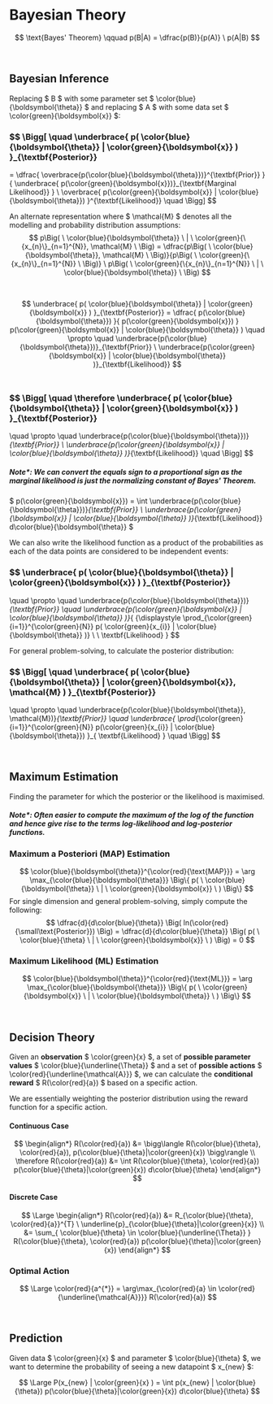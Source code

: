 # Bayesian Theory
$$ \text{Bayes' Theorem} \qquad p(B|A) = \dfrac{p(B)}{p(A)} \ p(A|B) $$

</br>

## Bayesian Inference
Replacing $ B $ with some parameter set $ \color{blue}{\boldsymbol{\theta}} $ and replacing $ A $ with some data set $ \color{green}{\boldsymbol{x}} $: 

### $$ \Bigg[ \quad \underbrace{ p( \color{blue}{\boldsymbol{\theta}} | \color{green}{\boldsymbol{x}} ) }_{\textbf{Posterior}}
 = \dfrac{ \overbrace{p(\color{blue}{\boldsymbol{\theta}})}^{\textbf{Prior}} }{ \underbrace{ p(\color{green}{\boldsymbol{x}})}_{\textbf{Marginal Likelihood}} } \ 
\overbrace{ p(\color{green}{\boldsymbol{x}} | \color{blue}{\boldsymbol{\theta}}) }^{\textbf{Likelihood}}
\quad \Bigg]
$$

An alternate representation where $ \mathcal{M} $ denotes all the modelling and probability distribution assumptions:
$$ p\Big( \ \color{blue}{\boldsymbol{\theta}} \ | \ \color{green}{\{x_{n}\}_{n=1}^{N}}, \mathcal{M} \ \Big) = \dfrac{p\Big( \ \color{blue}{\boldsymbol{\theta}}, \mathcal{M} \ \Big)}{p\Big( \ \color{green}{\{x_{n}\}_{n=1}^{N}} \ \Big)} \ p\Big( \ \color{green}{\{x_{n}\}_{n=1}^{N}} \ | \ \color{blue}{\boldsymbol{\theta}} \ \Big) $$

</br>


$$ \underbrace{ p( \color{blue}{\boldsymbol{\theta}} | \color{green}{\boldsymbol{x}} ) }_{\textbf{Posterior}} = \dfrac{ p(\color{blue}{\boldsymbol{\theta}}) }{ p(\color{green}{\boldsymbol{x}}) } p(\color{green}{\boldsymbol{x}} | \color{blue}{\boldsymbol{\theta}} ) 
\quad \propto \quad
\underbrace{p(\color{blue}{\boldsymbol{\theta}})}_{\textbf{Prior}} \ \underbrace{p(\color{green}{\boldsymbol{x}} | \color{blue}{\boldsymbol{\theta}} )}_{\textbf{Likelihood}}  $$
</br>
### $$ \Bigg[ \quad \therefore \underbrace{ p( \color{blue}{\boldsymbol{\theta}} | \color{green}{\boldsymbol{x}} ) }_{\textbf{Posterior}}
\quad \propto \quad
\underbrace{p(\color{blue}{\boldsymbol{\theta}})}_{\textbf{Prior}} \ \underbrace{p(\color{green}{\boldsymbol{x}} | \color{blue}{\boldsymbol{\theta}} )}_{\textbf{Likelihood}} \quad \Bigg] $$

##### Note*: We can convert the equals sign to a proportional sign as the marginal likelihood  is just the normalizing constant of Bayes' Theorem.
$ p(\color{green}{\boldsymbol{x}}) = \int \underbrace{p(\color{blue}{\boldsymbol{\theta}})}_{\textbf{Prior}} \ \underbrace{p(\color{green}{\boldsymbol{x}} | \color{blue}{\boldsymbol{\theta}} )}_{\textbf{Likelihood}} d\color{blue}{\boldsymbol{\theta}} $
 
We can also write the likelihood function as a product of the probabilities as each of the data points are considered to be independent events:

### $$ \underbrace{ p( \color{blue}{\boldsymbol{\theta}} | \color{green}{\boldsymbol{x}} ) }_{\textbf{Posterior}}
\quad \propto \quad
\underbrace{p(\color{blue}{\boldsymbol{\theta}})}_{\textbf{Prior}} \quad \underbrace{p(\color{green}{\boldsymbol{x}} | \color{blue}{\boldsymbol{\theta}} )}_{ {\displaystyle \prod_{\color{green}{i=1}}^{\color{green}{N}} p( \color{green}{x_{i}} | \color{blue}{\boldsymbol{\theta}} )} \\ \  \textbf{Likelihood} }  $$

For general problem-solving, to calculate the posterior distribution:
### $$ \Bigg[ \quad \underbrace{ p( \color{blue}{\boldsymbol{\theta}} | \color{green}{\boldsymbol{x}}, \mathcal{M} ) }_{\textbf{Posterior}}
\quad \propto \quad
\underbrace{p(\color{blue}{\boldsymbol{\theta}}, \mathcal{M})}_{\textbf{Prior}} \quad \underbrace{ \prod_{\color{green}{i=1}}^{\color{green}{N}} p(\color{green}{x_{i}} | \color{blue}{\boldsymbol{\theta}}) }_{ \textbf{Likelihood} } \quad \Bigg] $$

</br>

## Maximum Estimation
Finding the parameter for which the posterior or the likelihood is maximised.
##### Note*: Often easier to compute the maximum of the log of the function and hence give rise to the terms log-likelihood and log-posterior functions.

### Maximum a Posteriori (MAP) Estimation
$$ \color{blue}{\boldsymbol{\theta}}^{\color{red}{\text{MAP}}} = \arg \max_{\color{blue}{\boldsymbol{\theta}}} \Big\{ p( \ \color{blue}{\boldsymbol{\theta}} \ | \ \color{green}{\boldsymbol{x}} \ ) \Big\} $$
For single dimension and general problem-solving, simply compute the following:
$$ \dfrac{d}{d\color{blue}{\theta}} \Big( ln(\color{red}{\small\text{Posterior}}) \Big) = \dfrac{d}{d\color{blue}{\theta}} \Big( p( \ \color{blue}{\theta} \ | \ \color{green}{\boldsymbol{x}} \ ) \Big) = 0 $$ 

### Maximum Likelihood (ML) Estimation

$$ \color{blue}{\boldsymbol{\theta}}^{\color{red}{\text{ML}}} = \arg \max_{\color{blue}{\boldsymbol{\theta}}} \Big\{ p( \ \color{green}{\boldsymbol{x}} \ |  \ \color{blue}{\boldsymbol{\theta}} \ ) \Big\} $$

</br>

## Decision Theory

Given an **observation** $ \color{green}{x} $, a set of **possible parameter values** $ \color{blue}{\underline{\Theta}} $ and a set of **possible actions** $ \color{red}{\underline{\mathcal{A}}} $, we can calculate the **conditional reward** $ R(\color{red}{a}) $ based on a specific action.

We are essentially weighting the posterior distribution using the reward function for a specific action.
 
#### Continuous Case

$$
\begin{align*}
R(\color{red}{a}) &= \bigg\langle R(\color{blue}{\theta}, \color{red}{a}), p(\color{blue}{\theta}|\color{green}{x}) \bigg\rangle \\
\therefore R(\color{red}{a}) &= \int R(\color{blue}{\theta}, \color{red}{a}) p(\color{blue}{\theta}|\color{green}{x}) d\color{blue}{\theta}
\end{align*}
$$

#### Discrete Case

$$ \Large
\begin{align*}
R(\color{red}{a}) &= R_{\color{blue}{\theta}, \color{red}{a}}^{T} \ \underline{p}_{\color{blue}{\theta}|\color{green}{x}} \\
&= \sum_{ \color{blue}{\theta} \in \color{blue}{\underline{\Theta}} } R(\color{blue}{\theta}, \color{red}{a}) p(\color{blue}{\theta}|\color{green}{x})
\end{align*}
$$

### Optimal Action

$$ \Large \color{red}{a^{*}} = \arg\max_{\color{red}{a} \in \color{red}{\underline{\mathcal{A}}}} R(\color{red}{a}) $$


</br>

## Prediction

Given data $ \color{green}{x} $ and parameter $ \color{blue}{\theta} $, we want to determine the probability of seeing a new datapoint $ x_{new} $:

$$ \Large P(x_{new} | \color{green}{x} ) = \int p(x_{new} | \color{blue}{\theta}) p(\color{blue}{\theta}|\color{green}{x}) d\color{blue}{\theta} $$

